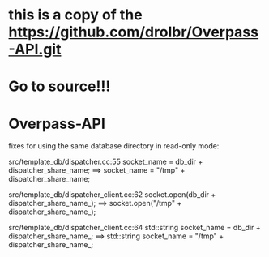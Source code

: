 # this is a copy of the https://github.com/drolbr/Overpass-API.git
# Go to source!!!

# Overpass-API

fixes for using the same database directory in read-only mode:

src/template_db/dispatcher.cc:55
    socket_name = db_dir + dispatcher_share_name;
==>
    socket_name = "/tmp" + dispatcher_share_name;
    
src/template_db/dispatcher_client.cc:62
    socket.open(db_dir + dispatcher_share_name_);
==>
    socket.open("/tmp" + dispatcher_share_name_);
  
src/template_db/dispatcher_client.cc:64
    std::string socket_name = db_dir + dispatcher_share_name_;
==>
    std::string socket_name = "/tmp" + dispatcher_share_name_;
    
